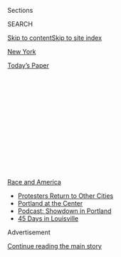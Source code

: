 <div id="app">

<div>

<div>

<div>

<div class="NYTAppHideMasthead css-1q2w90k e1suatyy0">

<div class="section css-ui9rw0 e1suatyy2">

<div class="css-eph4ug er09x8g0">

<div class="css-6n7j50">

</div>

<span class="css-1dv1kvn">Sections</span>

<div class="css-10488qs">

<span class="css-1dv1kvn">SEARCH</span>

</div>

[Skip to content](#site-content)[Skip to site index](#site-index)

</div>

<div id="masthead-section-label" class="css-1wr3we4 eaxe0e00">

[New
York](https://www.nytimes3xbfgragh.onion/section/nyregion)

</div>

<div class="css-10698na e1huz5gh0">

</div>

</div>

<div id="masthead-bar-one" class="section hasLinks css-15hmgas e1csuq9d3">

<div class="css-uqyvli e1csuq9d0">

</div>

<div class="css-1uqjmks e1csuq9d1">

</div>

<div class="css-9e9ivx">

[](https://myaccount.nytimes3xbfgragh.onion/auth/login?response_type=cookie&client_id=vi)

</div>

<div class="css-1bvtpon e1csuq9d2">

[Today’s
Paper](https://www.nytimes3xbfgragh.onion/section/todayspaper)

</div>

</div>

</div>

</div>

<div data-aria-hidden="false">

<div id="site-content" data-role="main">

<div>

<div class="css-1aor85t" style="opacity:0.000000001;z-index:-1;visibility:hidden">

<div class="css-1hqnpie">

<div class="css-epjblv">

<span class="css-17xtcya">[New
York](/section/nyregion)</span><span class="css-x15j1o">|</span><span class="css-fwqvlz">Gun
Violence Spikes in N.Y.C., Intensifying Debate Over
Policing</span>

</div>

<div class="css-k008qs">

<div class="css-1iwv8en">

<span class="css-18z7m18"></span>

<div>

</div>

</div>

<span class="css-1n6z4y">https://nyti.ms/2BAAY6W</span>

<div class="css-1705lsu">

<div class="css-4xjgmj">

<div class="css-4skfbu" data-role="toolbar" data-aria-label="Social Media Share buttons, Save button, and Comments Panel with current comment count" data-testid="share-tools">

  - 
  - 
  - 
  - 
    
    <div class="css-6n7j50">
    
    </div>

  - 

</div>

</div>

</div>

</div>

</div>

</div>

<div id="NYT_TOP_BANNER_REGION" class="css-13pd83m">

<div>

<div id="styln-prism-menu-1590763508878" class="section interactive-content interactive-size-medium css-1edisqu">

<div class="css-17ih8de interactive-body">

<div id="scroll-container" class="css-1gj85ro">

[<span class="styln-title-wrap"><span class="css-1pje3qr">Race
and</span><span class="css-1pje3qr">
America</span></span>](https://www.nytimes3xbfgragh.onion/news-event/george-floyd-protests-minneapolis-new-york-los-angeles?action=click&pgtype=Article&state=default&region=TOP_BANNER&context=storylines_menu)

  - [Protesters Return to Other
    Cities](https://www.nytimes3xbfgragh.onion/2020/07/26/us/protests-portland-seattle-trump.html?action=click&pgtype=Article&state=default&region=TOP_BANNER&context=storylines_menu)
  - [Portland at the
    Center](https://www.nytimes3xbfgragh.onion/2020/07/24/us/portland-oregon-protests-white-race.html?action=click&pgtype=Article&state=default&region=TOP_BANNER&context=storylines_menu)
  - [Podcast: Showdown in
    Portland](https://www.nytimes3xbfgragh.onion/2020/07/23/podcasts/the-daily/portland-protests.html?action=click&pgtype=Article&state=default&region=TOP_BANNER&context=storylines_menu)
  - [45 Days in
    Louisville](https://www.nytimes3xbfgragh.onion/interactive/2020/07/16/us/black-lives-matter-protests-louisville-breonna-taylor.html?action=click&pgtype=Article&state=default&region=TOP_BANNER&context=storylines_menu)

</div>

</div>

</div>

</div>

</div>

<div id="top-wrapper" class="css-1sy8kpn">

<div id="top-slug" class="css-l9onyx">

Advertisement

</div>

[Continue reading the main
story](#after-top)

<div class="ad top-wrapper" style="text-align:center;height:100%;display:block;min-height:250px">

<div id="top" class="place-ad" data-position="top" data-size-key="top">

</div>

</div>

<div id="after-top">

</div>

</div>

<div>

<div id="sponsor-wrapper" class="css-1hyfx7x">

<div id="sponsor-slug" class="css-19vbshk">

Supported by

</div>

[Continue reading the main
story](#after-sponsor)

<div id="sponsor" class="ad sponsor-wrapper" style="text-align:center;height:100%;display:block">

</div>

<div id="after-sponsor">

</div>

</div>

<div class="css-186x18t">

</div>

<div class="css-1vkm6nb ehdk2mb0">

# Gun Violence Spikes in N.Y.C., Intensifying Debate Over Policing

</div>

More than a dozen people have been fatally shot, including a teenager at
her college graduation party and a clothing designer who was washing his
car.

<div class="css-79elbk" data-testid="photoviewer-wrapper">

<div class="css-z3e15g" data-testid="photoviewer-wrapper-hidden">

</div>

<div class="css-1a48zt4 ehw59r15" data-testid="photoviewer-children">

![<span class="css-16f3y1r e13ogyst0" data-aria-hidden="true">Officers
investigating a shooting on June 19 in East New York in which one person
was killed and a second
wounded.</span><span class="css-cnj6d5 e1z0qqy90" itemprop="copyrightHolder"><span class="css-1ly73wi e1tej78p0">Credit...</span><span><span>Lloyd
Mitchell</span></span></span>](https://static01.graylady3jvrrxbe.onion/images/2020/06/22/nyregion/22nyunrest-shootings/22nyunrest-shootings-articleLarge.jpg?quality=75&auto=webp&disable=upscale)

</div>

</div>

<div class="css-18e8msd">

<div class="css-pdw9fk epjyd6m0">

<div class="css-1txwxcy ey68jwv0" data-aria-hidden="true">

[![Ashley
Southall](https://static01.graylady3jvrrxbe.onion/images/2018/02/20/multimedia/author-ashley-southall/author-ashley-southall-thumbLarge.jpg
"Ashley Southall")](https://www.nytimes3xbfgragh.onion/by/ashley-southall)[![Neil
MacFarquhar](https://static01.graylady3jvrrxbe.onion/images/2018/10/15/multimedia/author-neil-macfarquhar/author-neil-macfarquhar-thumbLarge.png
"Neil MacFarquhar")](https://www.nytimes3xbfgragh.onion/by/neil-macfarquhar)

</div>

<div class="css-1baulvz">

By [<span class="css-1baulvz" itemprop="name">Ashley
Southall</span>](https://www.nytimes3xbfgragh.onion/by/ashley-southall)
and [<span class="css-1baulvz last-byline" itemprop="name">Neil
MacFarquhar</span>](https://www.nytimes3xbfgragh.onion/by/neil-macfarquhar)

</div>

</div>

  - 
    
    <div class="css-ld3wwf e16638kd2">
    
    Published June 23, 2020Updated July 17,
    2020
    
    </div>

  - 
    
    <div class="css-4xjgmj">
    
    <div class="css-pvvomx" data-role="toolbar" data-aria-label="Social Media Share buttons, Save button, and Comments Panel with current comment count" data-testid="share-tools">
    
      - 
      - 
      - 
      - 
        
        <div class="css-6n7j50">
        
        </div>
    
      - 
    
    </div>
    
    </div>

</div>

</div>

<div class="section meteredContent css-1r7ky0e" name="articleBody" itemprop="articleBody">

<div class="css-1fanzo5 StoryBodyCompanionColumn">

<div class="css-53u6y8">

It has been nearly a quarter century since [New York
City](https://www.nytimes3xbfgragh.onion/2020/07/15/nyregion/nyc-shootings.html)
experienced as much [gun
violence](https://www.nytimes3xbfgragh.onion/2020/07/15/nyregion/nyc-shootings.html)
in the month of June as it has seen this year.

The city logged 125 shootings in the first three weeks of the month,
more than double the number recorded over the same period last year,
police data show. Gunmen opened fire during house parties, barbecues and
dice games, and carried out coldly calculated street executions.

More than a dozen people have been fatally shot, including a teenager at
her college graduation party and [a clothing designer who was washing
his
car](https://www.nydailynews.com/new-york/nyc-crime/ny-man-fatally-shot-brooklyn-gun-violence-soars-20200620-pp3uqtsenbf63n4aei3tw265ou-story.html).
“You have to go back to 1996 to have a worse start of June,” Michael
LiPetri, the chief of crime control strategies, said in an interview on
Monday.

The rising toll of gun violence has become part of a contentious debate
over the future of policing in the wake of mass protests against police
brutality. Police unions and their supporters have issued shrill
warnings that the city was slipping into a high-crime era reminiscent of
the early 1990s.

</div>

</div>

<div class="css-1fanzo5 StoryBodyCompanionColumn">

<div class="css-53u6y8">

The city is not alone. Shootings are on the rise in other big cities
across the country, including Chicago and Minneapolis, a trend that some
conservatives have seized on to argue against the recent demands of
protesters to cut police budgets and rein in officers.

On Monday, Mayor Bill de Blasio announced that the city was sending more
officers into the streets and declared he would not retreat from efforts
to overhaul the Police
Department.

</div>

</div>

<div class="css-79elbk" data-testid="photoviewer-wrapper">

<div class="css-z3e15g" data-testid="photoviewer-wrapper-hidden">

</div>

<div class="css-1a48zt4 ehw59r15" data-testid="photoviewer-children">

![<span class="css-cnj6d5 e1z0qqy90" itemprop="copyrightHolder"><span class="css-1ly73wi e1tej78p0">Credit...</span><span>Gregg
Vigliotti for The New York
Times</span></span>](https://static01.graylady3jvrrxbe.onion/images/2020/06/23/nyregion/23nyunrest-shootings2/merlin_173603550_4f4c0b0b-5ec1-408a-ac90-762f68847035-articleLarge.jpg?quality=75&auto=webp&disable=upscale)

</div>

</div>

<div class="css-1fanzo5 StoryBodyCompanionColumn">

<div class="css-53u6y8">

“We’re not going back to the bad old days when there was so much
violence in the city,” the mayor said at a news conference, “nor are we
going back to the bad old days where policing was done the wrong way
and, in too many cases, police and community could never connect and
find that mutual respect.”

The mayor’s comments came after a particularly bad weekend in which 38
people were shot over 72 hours. The toll continued to mount on Monday,
when a 46-year-old man was shot and killed in Brownsville by a gunman
who ambushed him in the lobby of a public housing building, the police
said. That evening, [five people were
shot](https://www.nydailynews.com/new-york/nyc-crime/ny-brooklyn-candlelight-vigil-shooting-20200623-wycautxxpjg5lixa6jvat3kzli-story.html)
at a candlelight vigil in Crown Heights.

</div>

</div>

<div class="css-1fanzo5 StoryBodyCompanionColumn">

<div class="css-53u6y8">

Other cities are seeing similar violence: [In Chicago, more than 100
people](https://www.chicagotribune.com/news/breaking/ct-chicago-weekend-violence-shootings-20200622-ghaioius2zhdpdsbsan4k2g2vu-story.html)
were shot over the weekend, the most in a single weekend since 2012, and
14 died. That carnage came just weeks after 24 people were killed among
85 people shot over the Memorial Day weekend. Many were caught in
crossfire.

In Minneapolis, police said that 111 people have been shot in the four
weeks since the death of George Floyd, a black man who was killed in
police custody, sparked nationwide protests.

Nationally, homicide rates were already rising in 64 large American
cities for the first three months of 2020 over the previous three years,
but on average the pandemic caused them to stall briefly, before ticking
up again in May, said Richard Rosenfeld, a criminologist at the
University of Missouri-St. Louis. Rosenfeld is also a co-author of a
study about homicide rates during the pandemic to be released Thursday
by Arnold Ventures, a philanthropy focused on criminal justice and other
issues.

In [New
York](https://www.nytimes3xbfgragh.onion/2020/07/13/nyregion/Davell-Gardner-brooklyn-shooting.html),
there were 166 murders through June 21, up from 134 over the same period
last year, the police said.

Some of that increase can be attributed to both the strain of the
pandemic and the recent unrest, although the primary reason cited by
criminologists was the advent of summer — traditionally a high-crime
season because people are outside for longer and tempers flare in the
heat.

In New York, the police have linked the rise in gun violence to a bail
law enacted this year, which limited judges’ ability to keep people in
jail before trial if they had been arrested on certain charges, as well
as the release of thousands of people from jail and prison to help curb
coronavirus. Chief LiPetri said 17 percent of shootings involved people
on probation or parole.

Even veteran observers of the city’s crime trends viewed the jump in New
York City as remarkable.

“I have been studying this for a long time. I have never seen that much
of an increase ever,” said Christopher Herrmann, a professor at the John
Jay College of Criminal Justice who once analyzed crime statistics for
the New York City Police Department.

</div>

</div>

<div class="css-1fanzo5 StoryBodyCompanionColumn">

<div class="css-53u6y8">

Mr. Herrmann said the spike in shootings likely stemmed from a
“combination of warmer weather, Covid cabin fever and the traditional
gun violence that we see in June, July and August.”

Some criminologists said there is a precedent for crime rising after
unrest over police killings.

Homicides rose nationally in the aftermath of the unrest ignited by the
2014 killing of Michael Brown in Ferguson, Mo. It went up 15 to 20
percent in the largest cities before subsiding again after two years,
Mr. Rosenfeld said. When discontent with the police ran high, people
were less likely to call them, deciding to settle matters themselves and
driving violence up, he said.

“There is every reason to believe that we will see an increase in
homicides and other violent crimes associated with the current unrest,”
he said.

Eugene O’Donnell, who is also a professor at John Jay, said that while
the rise in shootings signaled a collapse in public safety in New York
neighborhoods most affected by violence, it was too soon to predict a
doomsday scenario.

“The sum total of all of that is grounds to worry, but I have happily
sat back and watched them predict Armageddon that hasn’t come for
years,” Professor O’Donnell, a former city police officer and
prosecutor, said. “Whether shootings go up or down, I think things have
dramatically changed for the worst in communities affected by this
problem.”

Some of those neighborhoods are now seeing an influx of officers
deployed as part of the police department’s annual Summer All Out
strategy, in which officers in desk jobs and other duties are redeployed
to the street to discourage violence.

About 300 officers have been sent this year to neighborhoods like East
Harlem in Manhattan, Mott Haven in the Bronx, East New York in Brooklyn
and Jamaica in Queens. Those neighborhoods struggle with [conflicts
between crews and
gangs](https://www.nytimes3xbfgragh.onion/2019/12/05/nyregion/queens-gang-shooting-aamir-griffin.html)
that police say fuel half of the shootings in the city.

</div>

</div>

<div class="css-1fanzo5 StoryBodyCompanionColumn">

<div class="css-53u6y8">

So far this year, police have solved just 28 percent of shootings with
an arrest, Chief LiPetri said, even though that proportion is normally
around half.

Often, investigators know who is responsible for a shooting but lack
sufficient evidence to make an arrest. Victims often refuse to cooperate
with police investigations, and witnesses are afraid of retaliation if
they come forward.

The state’s new bail law and the pandemic have made it more difficult to
build those cases, police officials have said, because it is harder for
prosecutors to leverage their power to keep people behind bars.

Chief LiPetri said [a slowdown in court
proceedings](https://www.nytimes3xbfgragh.onion/2020/06/22/nyregion/coronavirus-new-york-courts.html)
because of the virus has also stymied the efforts to curb violence.
Although police arrested more people for gun possession this year, he
said many were released because their cases could not be presented to a
grand jury within six days, the statutory limit for holding people in
custody without an indictment.

About 800 gun cases are still waiting to be presented to grand juries,
he said, and 40 percent of people arrested on gun possession charges had
been released without bail so far this year.

In the past the New York police have relied on plainclothes “anti-crime
units” to proactively hunt for people believed to be carrying illegal
guns on the streets, but their aggressive tactics had led to many
complaints and several police shootings. Commissioner Dermot F. Shea
[disbanded the units last
week](https://www.nytimes3xbfgragh.onion/2020/06/15/nyregion/nypd-plainclothes-cops.html).

The city is instead leaning more heavily on nonprofits that employ
“violence interrupters" — young men and women with past ties to gangs
who intervene to try to stop street conflicts from escalating.

</div>

</div>

<div class="css-1fanzo5 StoryBodyCompanionColumn">

<div class="css-53u6y8">

One of the nonprofits in Brownsville was scrambling on Monday to figure
out why a 46-year-old man was killed and who might want to retaliate.
Anthony Newerls, the program director at Brownsville In, Violence Out,
said it was the second fatal shooting in the neighborhood in 10 days.
“We are completely overwhelmed,” he said.

Not all of the areas of the city that have struggled with shootings in
the past have seen increases. Iesha Sekou’s group, Street Corner
Resources, oversees a stretch of Harlem that has not seen a shooting
since April 25.

Ms. Sekou said the changes brought on by the pandemic as well as the
weather have created a ripe environment for shootings to unfold. Her
group has focused on keeping tabs on who is getting out of jail or
prison, particularly if they have been involved in shootings, because
they might have unfinished business.

Usually, there is a party to celebrate the occasion, and she shows up.
"We would go over there and give out masks and gloves, and we would say,
‘We need y’all to make sure there’s no violence,’” she said.

</div>

</div>

<div>

</div>

</div>

<div>

</div>

<div>

</div>

<div>

</div>

<div>

<div id="bottom-wrapper" class="css-1ede5it">

<div id="bottom-slug" class="css-l9onyx">

Advertisement

</div>

[Continue reading the main
story](#after-bottom)

<div id="bottom" class="ad bottom-wrapper" style="text-align:center;height:100%;display:block;min-height:90px">

</div>

<div id="after-bottom">

</div>

</div>

</div>

</div>

</div>

## Site Index

<div>

</div>

## Site Information Navigation

  - [© <span>2020</span> <span>The New York Times
    Company</span>](https://help.nytimes3xbfgragh.onion/hc/en-us/articles/115014792127-Copyright-notice)

<!-- end list -->

  - [NYTCo](https://www.nytco.com/)
  - [Contact
    Us](https://help.nytimes3xbfgragh.onion/hc/en-us/articles/115015385887-Contact-Us)
  - [Work with us](https://www.nytco.com/careers/)
  - [Advertise](https://nytmediakit.com/)
  - [T Brand Studio](http://www.tbrandstudio.com/)
  - [Your Ad
    Choices](https://www.nytimes3xbfgragh.onion/privacy/cookie-policy#how-do-i-manage-trackers)
  - [Privacy](https://www.nytimes3xbfgragh.onion/privacy)
  - [Terms of
    Service](https://help.nytimes3xbfgragh.onion/hc/en-us/articles/115014893428-Terms-of-service)
  - [Terms of
    Sale](https://help.nytimes3xbfgragh.onion/hc/en-us/articles/115014893968-Terms-of-sale)
  - [Site
    Map](https://spiderbites.nytimes3xbfgragh.onion)
  - [Help](https://help.nytimes3xbfgragh.onion/hc/en-us)
  - [Subscriptions](https://www.nytimes3xbfgragh.onion/subscription?campaignId=37WXW)

</div>

</div>

</div>

</div>
